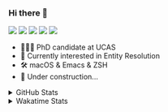 ### Hi there 👋

[![](https://img.shields.io/badge/-Email-325180?logo=maildotru&logoColor=white&style=flat-square)](mailto:wang@tianshu.me)
[![](https://img.shields.io/badge/-GitHub-black?logo=GitHub&style=flat-square)](https://github.com/tshu-w)
[![](https://img.shields.io/badge/-Telegram-26a5e4?labelColor=fafafa&logo=telegram&style=flat-square)](https://t.me/tshu_w) 
[![](https://img.shields.io/badge/-Twitter-1da1f2?logo=Twitter&logoColor=white&style=flat-square)](https://twitter.com/tshu_w)
[![](https://komarev.com/ghpvc/?username=tshu-w&color=blueviolet&style=flat-square)]()



- 🧑🏻‍🎓 PhD candidate at UCAS
- 🔭 Currently interested in Entity Resolution
- 🛠 macOS & Emacs & ZSH
- 🚧 Under construction...

<details>

<summary>GitHub Stats</summary>

![Tianshu's GitHub stats](https://github-readme-stats.vercel.app/api?username=tshu-w&show_icons=true&theme=buefy&count_private=true)
  
</details>


<details>
  <summary>Wakatime Stats</summary>

  Currently, files accessed by tramp cannot be tracked by wakatime, see https://github.com/wakatime/wakatime-mode/issues/27
  <br>
  
<!--START_SECTION:waka-->
**I'm an Early 🐤** 

```text
🌞 Morning    60 commits     ████░░░░░░░░░░░░░░░░░░░░░   16.62% 
🌆 Daytime    143 commits    ██████████░░░░░░░░░░░░░░░   39.61% 
🌃 Evening    146 commits    ██████████░░░░░░░░░░░░░░░   40.44% 
🌙 Night      12 commits     ░░░░░░░░░░░░░░░░░░░░░░░░░   3.32%

```
📅 **I'm Most Productive on Monday** 

```text
Monday       85 commits     ██████░░░░░░░░░░░░░░░░░░░   23.55% 
Tuesday      63 commits     ████░░░░░░░░░░░░░░░░░░░░░   17.45% 
Wednesday    41 commits     ██░░░░░░░░░░░░░░░░░░░░░░░   11.36% 
Thursday     21 commits     █░░░░░░░░░░░░░░░░░░░░░░░░   5.82% 
Friday       30 commits     ██░░░░░░░░░░░░░░░░░░░░░░░   8.31% 
Saturday     84 commits     █████░░░░░░░░░░░░░░░░░░░░   23.27% 
Sunday       37 commits     ██░░░░░░░░░░░░░░░░░░░░░░░   10.25%

```


📊 **This Week I Spent My Time On** 

```text
💬 Programming Languages: 
sh                       32 hrs 11 mins      ███████████████████░░░░░░   78.06% 
Bash                     6 hrs 9 mins        ███░░░░░░░░░░░░░░░░░░░░░░   14.93% 
Org                      2 hrs 6 mins        █░░░░░░░░░░░░░░░░░░░░░░░░   5.13% 
Emacs Lisp               37 mins             ░░░░░░░░░░░░░░░░░░░░░░░░░   1.53% 
Other                    5 mins              ░░░░░░░░░░░░░░░░░░░░░░░░░   0.22%

🔥 Editors: 
Zsh                      32 hrs 11 mins      ███████████████████░░░░░░   78.06% 
Emacs                    9 hrs 2 mins        █████░░░░░░░░░░░░░░░░░░░░   21.94%

🐱‍💻 Projects: 
Terminal                 18 hrs 15 mins      ███████████░░░░░░░░░░░░░░   44.29% 
multimodalER             9 hrs 45 mins       ██████░░░░░░░░░░░░░░░░░░░   23.68% 
dotfiles                 9 hrs 17 mins       █████░░░░░░░░░░░░░░░░░░░░   22.52% 
Unknown Project          2 hrs 11 mins       █░░░░░░░░░░░░░░░░░░░░░░░░   5.31% 
emacs                    38 mins             ░░░░░░░░░░░░░░░░░░░░░░░░░   1.56%

💻 Operating System: 
Mac                      24 hrs 31 mins      ██████████████░░░░░░░░░░░   59.47% 
Linux                    16 hrs 42 mins      ██████████░░░░░░░░░░░░░░░   40.53%

```

**I Mostly Code in Python** 

```text
Python                   6 repos             ████████░░░░░░░░░░░░░░░░░   31.58% 
JavaScript               3 repos             ████░░░░░░░░░░░░░░░░░░░░░   15.79% 
HTML                     2 repos             ██░░░░░░░░░░░░░░░░░░░░░░░   10.53% 
Emacs Lisp               2 repos             ██░░░░░░░░░░░░░░░░░░░░░░░   10.53% 
TeX                      2 repos             ██░░░░░░░░░░░░░░░░░░░░░░░   10.53%

```



 Last Updated on 04/08/2021
<!--END_SECTION:waka-->
</details>
